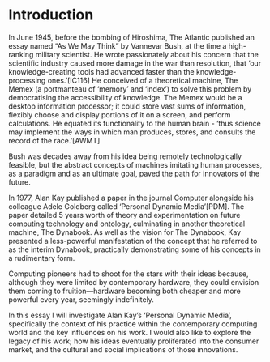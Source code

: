﻿Introduction
============

In June 1945, before the bombing of Hiroshima, The Atlantic published an essay named “As We May Think” by Vannevar Bush, at the time a high-ranking military scientist. He wrote passionately about his concern that the scientific industry caused more damage in the war than resolution, that ‘our knowledge-creating tools had advanced faster than the knowledge-processing ones.’[IC116] He conceived of a theoretical machine, The Memex (a portmanteau of ‘memory’ and ‘index’) to solve this problem by democratising the accessibility of knowledge. The Memex would be a desktop information  processor; it could store vast sums of information, flexibly choose and display portions of it on a screen, and perform calculations. He equated its functionality to the human brain - ‘thus science may implement the ways in which man produces, stores, and consults the record of the race.’[AWMT]

Bush was decades away from his idea being remotely technologically feasible, but the abstract concepts of machines imitating human processes, as a paradigm and as an ultimate goal, paved the path for innovators of the future.

In 1977, Alan Kay published a paper in the journal Computer alongside his colleague Adele Goldberg called ‘Personal Dynamic Media’[PDM]. The paper detailed 5 years worth of theory and experimentation on future computing technology and ontology, culminating in another theoretical machine, The Dynabook. As well as the vision for The Dynabook, Kay presented a less-powerful manifestation of the concept that he referred to as the interim Dynabook, practically demonstrating some of his concepts in a rudimentary form.

Computing pioneers had to shoot for the stars with their ideas because, although they were limited by contemporary hardware, they could envision them coming to fruition—hardware becoming both cheaper and more powerful every year, seemingly indefinitely.

In this essay I will investigate Alan Kay’s ‘Personal Dynamic Media’, specifically the  context of his practice within the contemporary computing world and the key influences on his work. I would also like to explore the legacy of his work; how his ideas eventually proliferated into the consumer market, and the cultural and social implications of those innovations.
